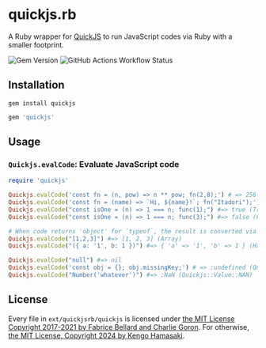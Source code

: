 # quickjs.rb

A Ruby wrapper for [QuickJS](https://bellard.org/quickjs) to run JavaScript codes via Ruby with a smaller footprint.

![Gem Version](https://img.shields.io/gem/v/quickjs?style=for-the-badge)
![GitHub Actions Workflow Status](https://img.shields.io/github/actions/workflow/status/hmsk/quickjs.rb/main?style=for-the-badge)


## Installation

```
gem install quickjs
```

```rb
gem 'quickjs'
```

## Usage

### `Quickjs.evalCode`: Evaluate JavaScript code

```rb
require 'quickjs'

Quickjs.evalCode('const fn = (n, pow) => n ** pow; fn(2,8);') # => 256
Quickjs.evalCode('const fn = (name) => `Hi, ${name}!`; fn("Itadori");') # => "Hi, Itadori!
Quickjs.evalCode("const isOne = (n) => 1 === n; func(1);") #=> true (TrueClass)
Quickjs.evalCode("const isOne = (n) => 1 === n; func(3);") #=> false (FalseClass)

# When code returns 'object' for `typeof`, the result is converted via JSON.stringify (JS) -> JSON.parse (Ruby)
Quickjs.evalCode("[1,2,3]") #=> [1, 2, 3] (Array)
Quickjs.evalCode("({ a: '1', b: 1 })") #=> { 'a' => '1', 'b' => 1 } (Hash)

Quickjs.evalCode("null") #=> nil
Quickjs.evalCode('const obj = {}; obj.missingKey;') # => :undefined (Quickjs::Value::Undefined)
Quickjs.evalCode("Number('whatever')") #=> :NaN (Quickjs::Value::NAN)
```

## License

Every file in `ext/quickjsrb/quickjs` is licensed under [the MIT License Copyright 2017-2021 by Fabrice Bellard and Charlie Goron](/ext/quickjsrb/quickjs/LICENSE).
For otherwise, [the MIT License, Copyright 2024 by Kengo Hamasaki](/LICENSE).
